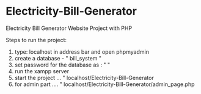 # Electricity-Bill-Generator
Electricity Bill Generator Website Project with PHP

Steps to run the project:

1) type: localhost in address bar and open phpmyadmin
2) create a database - " bill_system "
3) set password for the database as : " "
4) run the xampp server 
5) start the project ... " localhost/Electricity-Bill-Generator
6) for admin part .... " localhost/Electricity-Bill-Generator/admin_page.php
